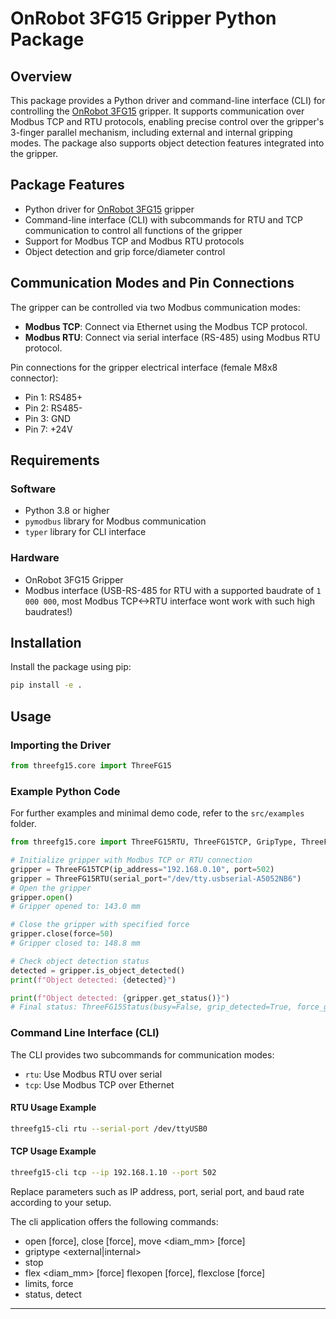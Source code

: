 # OnRobot 3FG15 Gripper Python Package


## Overview

This package provides a Python driver and command-line interface (CLI) for controlling the [OnRobot 3FG15](https://onrobot.com/en/products/3fg15) gripper. It supports communication over Modbus TCP and RTU protocols, enabling precise control over the gripper's 3-finger parallel mechanism, including external and internal gripping modes. The package also supports object detection features integrated into the gripper.


## Package Features

- Python driver for [OnRobot 3FG15](https://onrobot.com/en/products/3fg15) gripper
- Command-line interface (CLI) with subcommands for RTU and TCP communication to control all functions of the gripper
- Support for Modbus TCP and Modbus RTU protocols
- Object detection and grip force/diameter control


## Communication Modes and Pin Connections

The gripper can be controlled via two Modbus communication modes:

- **Modbus TCP**: Connect via Ethernet using the Modbus TCP protocol.
- **Modbus RTU**: Connect via serial interface (RS-485) using Modbus RTU protocol.

Pin connections for the gripper electrical interface (female M8x8 connector):

- Pin 1: RS485+
- Pin 2: RS485-
- Pin 3: GND
- Pin 7: +24V


## Requirements

### Software

- Python 3.8 or higher
- `pymodbus` library for Modbus communication
- `typer` library for CLI interface

### Hardware

- OnRobot 3FG15 Gripper
- Modbus interface (USB-RS-485 for RTU with a supported baudrate of `1 000 000`, most Modbus TCP<->RTU interface wont work with such high baudrates!)

## Installation

Install the package using pip:

```bash
pip install -e .
```

## Usage

### Importing the Driver

```python
from threefg15.core import ThreeFG15
```

### Example Python Code

For further examples and minimal demo code, refer to the `src/examples` folder.

```python
from threefg15.core import ThreeFG15RTU, ThreeFG15TCP, GripType, ThreeFG15Status

# Initialize gripper with Modbus TCP or RTU connection
gripper = ThreeFG15TCP(ip_address="192.168.0.10", port=502)
gripper = ThreeFG15RTU(serial_port="/dev/tty.usbserial-A5052NB6")
# Open the gripper
gripper.open()
# Gripper opened to: 143.0 mm

# Close the gripper with specified force
gripper.close(force=50)
# Gripper closed to: 148.8 mm

# Check object detection status
detected = gripper.is_object_detected()
print(f"Object detected: {detected}")

print(f"Object detected: {gripper.get_status()}")
# Final status: ThreeFG15Status(busy=False, grip_detected=True, force_grip_detected=True calibration_ok=True)
```

### Command Line Interface (CLI)

The CLI provides two subcommands for communication modes:

- `rtu`: Use Modbus RTU over serial
- `tcp`: Use Modbus TCP over Ethernet

#### RTU Usage Example

```bash
threefg15-cli rtu --serial-port /dev/ttyUSB0
```

#### TCP Usage Example

```bash
threefg15-cli tcp --ip 192.168.1.10 --port 502
```

Replace parameters such as IP address, port, serial port, and baud rate according to your setup.

The cli application offers the following commands:

* open [force], close [force], move <diam_mm> [force]
* griptype <external|internal>
* stop
* flex <diam_mm> [force] flexopen [force], flexclose [force]
* limits, force
* status, detect

---

